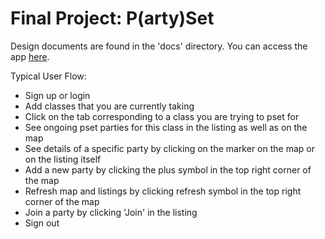 Final Project: P(arty)Set
=====

Design documents are found in the 'docs' directory.
You can access the app [here](http://project4-nmohr.rhcloud.com).

Typical User Flow:
- Sign up or login
- Add classes that you are currently taking
- Click on the tab corresponding to a class you are trying to pset for
- See ongoing pset parties for this class in the listing as well as on the map
- See details of a specific party by clicking on the marker on the map or on the listing itself
- Add a new party by clicking the plus symbol in the top right corner of the map
- Refresh map and listings by clicking refresh symbol in the top right corner of the map
- Join a party by clicking 'Join' in the listing
- Sign out